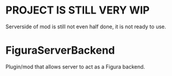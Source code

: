 # PROJECT IS STILL VERY WIP
Serverside of mod is still not even half done, it is not ready to use.

# FiguraServerBackend
Plugin/mod that allows server to act as a Figura backend.